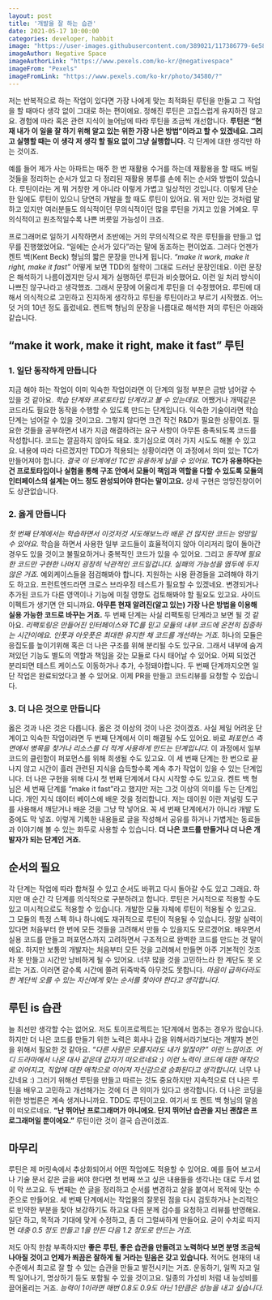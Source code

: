 ```yaml
---
layout: post
title: '개발을 잘 하는 습관'
date: 2021-05-17 10:00:00
categories: developer, habbit
image: "https://user-images.githubusercontent.com/389021/117386779-6e58e300-af22-11eb-87a5-748a0fb059ef.jpg"
imageAuthor: Negative Space
imageAuthorLink: "https://www.pexels.com/ko-kr/@negativespace"
imageFrom: "Pexels"
imageFromLink: "https://www.pexels.com/ko-kr/photo/34580/?"
---
```


저는 반복적으로 하는 작업이 있다면 가장 나에게 맞는 최적화된 루틴을 만들고 그 작업을 할 때마다 생각 없이 그대로 하는 편이에요. 정해진 루틴은 고집스럽게 유지하진 않고요. 경험에 따라 혹은 관련 지식이 늘어남에 따라 루틴을 조금씩 개선합니다. **루틴은 “현재 내가 이 일을 잘 하기 위해 알고 있는 위한 가장 나은 방법”이라고 할 수 있겠네요. 그리고 실행할 때는 이 생각 저 생각 할 필요 없이 그냥 실행합니다.** 각 단계에 대한 생각만 하는 것이죠.

예를 들어 제가 사는 아파트는 매주 한 번 재활용 수거를 하는데 재활용을 할 때도 버릴 것들을 정리하는 순서가 있고 다 정리된 재활용 봉투를 손에 쥐는 순서와 방법이 있습니다. 루틴이라는 게 뭐 거창한 게 아니라 이렇게 가볍고 일상적인 것입니다. 이렇게 단순한 일에도 루틴이 있으니 당연히 개발을 할 때도 루틴이 있어요. 뭐 저만 있는 것처럼 말하고 있지만 여러분들도 의식적이던 무의식적이던 많을 루틴을 가지고 있을 거예요. 무의식적이고 원초적일수록 나쁜 버릇일 가능성이 크죠.

프로그래머로 일하기 시작하면서 초반에는 거의 무의식적으로 작은 루틴들을 만들고 업무를 진행했었어요.  “일에는 순서가 있다”라는 말에 동조하는 편이었죠. 그러다 언젠가 켄트 백(Kent Beck) 형님의 짧은 문장을 만나게 됩니다. *“make it work, make it right, make it fast”* 어떻게 보면 TDD의 철학이 그대로 드러난 문장인데요. 이런 문장은 해석하기 나름이겠지만 당시 제가 실행하던 루틴과 비슷했어요. 이런 일 처리 방식이 나쁘진 않구나라고 생각했죠. 그래서 문장에 어울리게 루틴을 더 수정했어요. 루틴에 대해서 의식적으로 고민하고 진지하게 생각하고 루틴을 루틴이라고 부르기 시작했죠. 어느덧 거의 10년 정도 흘렀네요. 켄트백 형님의 문장을 나름대로 해석한 저의 루틴은 아래와 같습니다.

## “make it work, make it right, make it fast” 루틴

### 1. 일단 동작하게 만듭니다

지금 해야 하는 작업이 이미 익숙한 작업이라면 이 단계의 일정 부분은 금방 넘어갈 수 있을 것 같아요. *학습 단계와 프로토타입 단계라고 볼 수 있는데요.* 어쨌거나 개떡같은 코드라도 필요한 동작을 수행할 수 있도록 만드는 단계입니다. 익숙한 기술이라면 학습 단계는 넘어갈 수 있을 것이고요. 그렇지 않다면 크건 작건 R&D가 필요한 상황이죠. 필요한 것들을 공부하면서 내가 지금 해결하려는 요구 사항이 아무튼 충족되도록 코드를 작성합니다. 코드는 깔끔하지 않아도 돼요. 호기심으로 여러 가지 시도도 해볼 수 있고요. 내용에 따라 다르겠지만 TDD가 적용되는 상황이라면 이 과정에서 의미 있는 TC가 만들어져야 합니다. *결국 이 단계에선 TC만 유용하게 남을 수 있어요.* **TC가 유용하다는 건 프로토타입이나 실험을 통해 구조 안에서 모듈이 책임과 역할을 다할 수 있도록 모듈의 인터페이스의 설계는 어느 정도 완성되어야 한다는 말이고요.** 상세 구현은 엉망진창이어도 상관없습니다.

### 2. 옳게 만듭니다

*첫 번째 단계에서는 학습하면서 이것저것 시도해보느라 배운 건 많지만 코드는 엉망일 수 있어요.* 학습을 하면서 사용한 일부 코드들이 효율적이지 않아 이리저리 많이 돌아간 경우도 있을 것이고 불필요하거나 중복적인 코드가 있을 수 있어요. 그리고 *동작에 필요한 코드만 구현한 나머지 굉장히 낙관적인 코드일겁니다. 실패의 가능성을 염두에 두지 않은 거죠.* 예외케이스들을 점검해봐야 합니다. 지원하는 사용 환경들을 고려해야 하기도 하고요. 프런트엔드라면 크로스 브라우징 테스트가 필요할 수 있겠네요. 변경되거나 추가된 코드가 다른 영역이나 기능에 미칠 영향도 검토해봐야 할 필요도 있고요. 사이드 이펙트가 생기면 안 되니까요. **아무튼 현재 알려진(알고 있는) 가장 나은 방법을 이용해 실용 가능한 코드로 바꾸는 거죠.**
두 번째 단계는 사실 리팩토링 단계라고 보면 될 것 같아요. *리팩토링은 만들어진 인터페이스와 TC를 믿고 모듈의 내부 코드에 온전히 집중하는 시간이에요. 인풋과 아웃풋은 최대한 유지한 채 코드를 개선하는 거죠.* 하나의 모듈은 응집도를 높이기위해 혹은 더 나은 구조를 위해 분리될 수도 있구요. 그래서 내부에 숨겨져있던 기능도 별도의 역할과 책임을 갖는 모듈로 다시 태어날 수 있어요.  어찌 되었건 분리되면 테스트 케이스도 이동하거나 추가, 수정돼야합니다.  두 번째 단계까지오면 일단 작업은 완료되었다고 볼 수 있어요. 이제 PR을 만들고 코드리뷰를 요청할 수 있습니다.

### 3. 더 나은 것으로 만듭니다

옳은 것과 나은 것은 다릅니다. 옳은 것 이상의 것이 나은 것이겠죠. 사실 제일 어려운 단계이고 익숙한 작업이라면 두 번째 단계에서 이미 해결될 수도 있어요. 바로 *퍼포먼스 측면에서 병목을 찾거나 리소스를 더 적게 사용하게 만드는 단계입니다.* 이 과정에서 일부 코드의 클린함이 퍼포먼스를 위해 희생될 수도 있고요. 이 세 번째 단계는 한 번으로 끝나지 않고 시간이 흘러 관련된 지식을 습득할수록 계속 추가 작업이 있을 수 있는 단계입니다. 더 나은 구현을 위해 다시 첫 번째 단계에서 다시 시작할 수도 있고요.
켄트 백 형님은 세 번째 단계를 “make it fast”라고 했지만 저는 그것 이상의 의미를 두는 단계입니다. 개인 지식 데이터 베이스에 배운 것을 정리합니다. 저는 데이원 이란 저널링 도구를 사용해서 깨닫거나 배운 것을 그냥 막 넣어요. 꼭 세 번째 단계에서가 아니라 개발 도중에도 막 넣죠. 이렇게 기록한 내용들로 글을 작성해서 공유를 하거나 가볍게는 동료들과 이야기해 볼 수 있는 화두로 사용할 수 있습니다. **더 나은 코드를 만들거나 더 나은 개발자가 되는 단계인 거죠.**

## 순서의 필요

각 단계는 작업에 따라 합쳐질 수 있고 순서도 바뀌고 다시 돌아갈 수도 있고 그래요. 하지만 매 순간 각 단계를 의식적으로 구분하려고 합니다. 루틴은 거시적으로 적용할 수도 있고 미시적으로도 적용할 수 있습니다. 개발한 모듈 자체에 루틴이 적용될 수 있고요. 그 모듈의 특정 스펙 하나 하나에도 재귀적으로 루틴이 적용될 수 있습니다.
정말 실력이 있다면 처음부터 한 번에 모든 것들을 고려해서 만들 수 있을지도 모르겠어요. 배우면서 실용 코드를 만들고 퍼포먼스까지 고려하면서 구조적으로 완벽한 코드를 만드는 것 말이에요. 하지만 보통의 개발자는 처음부터 모든 것을 고려해서 만들면 아주 기본적인 것조차 못 만들고 시간만 낭비하게 될 수 있어요. 너무 많을 것을 고민하느라 한 계단도 못 오르는 거죠. 이러면 갈수록 시간에 쫄려 뒤죽박죽 아무것도 못합니다. *마음이 급하더라도 한 계단씩 오를 수 있는 자신에게 맞는 순서를 찾아야 한다고 생각합니다.*

## 루틴 is 습관

늘 최선만 생각할 수는 없어요. 저도 토이프로젝트는 1단계에서 멈추는 경우가 많습니다. 하지만 더 나은 코드를 만들기 위한 노력은 회사나 갑을 위해서라기보다는 개발자 본인을 위해서 필요한 것 같아요. *“다른 사람은 모를지라도 내가 알잖아?” 이런 느낌이죠. 어디 드라마에서 나온 대사 같은데 갑자기 떠오르네요 :) 이런 노력이 코드에 대한 애착으로 이어지고, 직업에 대한 애착으로 이어져 자신감으로 승화된다고 생각합니다.* 너무 나갔네요 :) 그러기 위해선 루틴을 만들고 따르는 것도 중요하지만 지속적으로 더 나은 루틴을 배우고 고민하고 개선해가는 것에 더 큰 의미가 있다고 생각합니다. 더 나은 코딩을 위한 방법론은 계속 생겨나니까요. TDD도 루틴이고요. 여기서 또 켄트 백 형님의 말씀이 떠오르네요. **“난 뛰어난 프로그래머가 아니에요. 단지 뛰어난 습관을 지닌 괜찮은 프로그래머일 뿐이에요.”** 루틴이란 것이 결국 습관이겠죠.

## 마무리

루틴은 제 머릿속에서 추상화되어서 어떤 작업에도 적용할 수 있어요. 예를 들어 보고서나 기술 문서 같은 글을 써야 한다면 첫 번째 쓰고 싶은 내용들을 생각나는 대로 두서 없이 막 쓰고요. 두 번째는 쓴 글을 정리하고 순서를 변경하고 살을 붙여서 목적에 맞는 수준으로 만들어요. 세 번째 단계에서는 작업물의 잘못된 점을 다시 검토하거나 논리적으로 빈약한 부분을 찾아 보강하기도 하고요 다른 분께 검수를 요청하고 리뷰를 반영해요. 일단 하고, 목적과 기대에 맞게 수정하고, 좀 더 그럴싸하게 만들어요. 굳이 수치로 따지면 *대충 0.5 정도 만들고 1을 만든 다음 1.2 정도로 만드는 거죠.*

저도 아직 한참 부족하지만 **좋은 루틴, 좋은 습관을 만들려고 노력하다 보면 분명 조금씩 나아질 것이고 언제가 쬐끔은 잘하게 될 거라는 믿음은 갖고 있습니다.** 적어도 현재의 내 수준에서 최고로 잘 할 수 있는 습관을 만들고 발전시키는 거죠. 운동하기, 일찍 자고 일찍 일어나기, 명상하기 등도 포함될 수 있을 것이고요. 일종의 가성비 처럼 내 능성비를 끌어올리는 거죠. *능력이 1이라면 매번 0.8도 0.9도 아닌 1만큼은 성능을 내고 싶습니다.*

